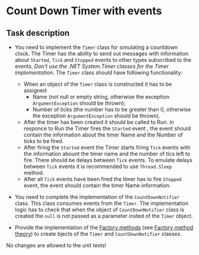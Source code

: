 ﻿# Count Down Timer with events## Task description- You need to implement the `Timer` class for simulating a countdown clock. The Timer has the ability to send out messages with information about  `Started`, `Tick` and `Stopped` events to other types subscribed to the events. _Don't use the .NET System.Timer classes for the Timer implementation_. The `Timer` class should have following functionality:    - When an object of the `Timer` class is constructed it has to be assigned:        - Name (not null or empty string, otherwise the exception `ArgumentException` should be thrown);        - Number of ticks (the number has to be greater than 0, otherwise the exception  `ArgumentException` should be thrown).    - After  the timer has been created it should be called to Run. In responce to Run the Timer  fires the `Started` event , the event should contain the information about the timer Name and the Number of ticks to be fired.    - After firing the `Started` event the Timer starts firing `Tick` events with the information abount the timer name and the number of tics left to fire.  There should be delays between `Tick` events. To emulate delays between `Tick` events it is recommended to use `Thread.Sleep` method.    - After all `Tick` events have been fired the timer has to fire `Stopped` event, the event should contain the  timer Name information.- You need to complete the  implementation of the `CountDownNotifier` class. This class consumes events from the `Timer`.  The implementation logic has to check that when the object of `CountDownNotifier` class is created the `null` is not passed as a parameter insted of the `Timer` object. - Provide the implementation of the [Factory methods](https://gitlab.com/epam-autocode-tasks/delegates-events-task/-/tree/master/CustomTimer/Factories) (see [Factory method theory](https://en.wikipedia.org/wiki/Factory_method_pattern)) to create bjects of the `Timer` and `CountDownNotifier` classes.No changes are allowed to the unit tests!